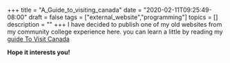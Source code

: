 +++
title = "A_Guide_to_visiting_canada"
date = "2020-02-11T09:25:49-08:00"
draft = false
tags = ["external_website","programming"]
topics = []
description = ""
+++
I have decided to publish one of my old websites from my community college experience here. 
you can learn a little by reading my [guide To Visit Canada](/A_guide_to_visiting_canada/index.html)


**Hope it interests you!**